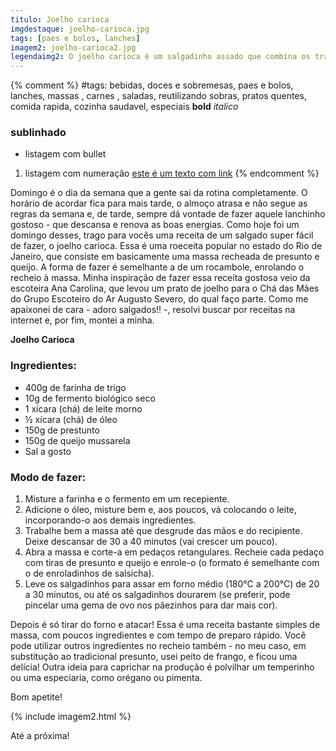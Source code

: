 ```yaml
---
titulo: Joelho carioca
imgdestaque: joelho-carioca.jpg
tags: [paes e bolos, lanches]
imagem2: joelho-carioca2.jpg
legendaimg2: O joelho carioca é um salgadinho assado que combina os tradicionais queijo e presunto de todo o dia. 
---
```

{% comment %}
#tags: bebidas, doces e sobremesas, paes e bolos, lanches, massas , carnes , saladas, reutilizando sobras, pratos quentes, comida rapida, cozinha saudavel, especiais
**bold**
*italico*
### sublinhado
* listagem com bullet
1. listagem com numeração
[este é um texto com link](https://www.enderecodolink.com)
{% endcomment %}

Domingo é o dia da semana que a gente sai da rotina completamente. O horário de acordar fica para mais tarde, o almoço atrasa e não segue as regras da semana e, de tarde, sempre dá vontade de fazer aquele lanchinho gostoso - que descansa e renova as boas energias. Como hoje foi um domingo desses, trago para vocês uma receita de um salgado super fácil de fazer, o joelho carioca. Essa é uma roeceita popular no estado do Rio de Janeiro, que consiste em basicamente uma massa recheada de presunto e queijo. A forma de fazer é semelhante a de um rocambole, enrolando o recheio à massa. Minha inspiração de fazer essa receita gostosa veio da escoteira Ana Carolina, que levou um prato de joelho para o Chá das Mães do Grupo Escoteiro do Ar Augusto Severo, do qual faço parte. Como me apaixonei de cara - adoro salgados!! -, resolvi buscar por receitas na internet e, por fim, montei a minha. 

**Joelho Carioca**

### Ingredientes: 

* 400g de farinha de trigo
* 10g de fermento biológico seco
* 1 xícara (chá) de leite morno
* ½ xícara (chá) de óleo
* 150g de prestunto
* 150g de queijo mussarela 
* Sal a gosto

### Modo de fazer:

1. Misture a farinha e o fermento em um recepiente.
2. Adicione o óleo, misture bem e, aos poucos, vá colocando o leite, incorporando-o aos demais ingredientes.
3. Trabalhe bem a massa até que desgrude das mãos e do recipiente. Deixe descansar de 30 a 40 minutos (vai crescer um pouco). 
4. Abra a massa e corte-a em pedaços retangulares. Recheie cada pedaço com tiras de presunto e queijo e enrole-o (o formato é semelhante com o de enroladinhos de salsicha). 
5. Leve os salgadinhos para assar em forno médio (180°C a 200°C) de 20 a 30 minutos, ou até os salgadinhos dourarem (se preferir, pode pincelar uma gema de ovo nos pãezinhos para dar mais cor).

Depois é só tirar do forno e atacar! Essa é uma receita bastante simples de massa, com poucos ingredientes e com tempo de preparo rápido. Você pode utilizar outros ingredientes no recheio também - no meu caso, em substitução ao tradicional presunto, usei peito de frango, e ficou uma delícia! Outra ideia para caprichar na produção é polvilhar um temperinho ou uma especiaria, como orégano ou pimenta. 

Bom apetite!

{% include imagem2.html %}

Até a próxima!
